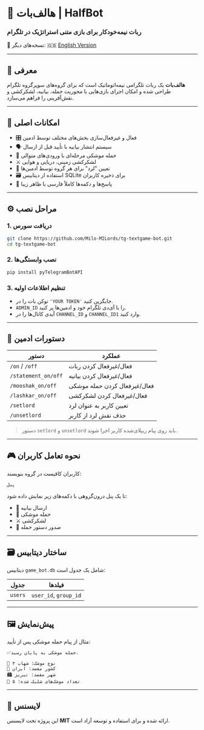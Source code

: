 
# 🤖 هالف‌بات | HalfBot  
### ربات نیمه‌خودکار برای بازی متنی استراتژیک در تلگرام

📘 نسخه‌های دیگر:
🇬🇧 [English Version](./README.md)

---

## 📌 معرفی

**هالف‌بات** یک ربات تلگرامی نیمه‌اتوماتیک است که برای گروه‌های سوپرگروه تلگرام طراحی شده و امکان اجرای بازی‌هایی با محوریت حمله، بیانیه، لشکرکشی و نقش‌آفرینی را فراهم می‌سازد.

---

## 🎯 امکانات اصلی

- 🎛 فعال و غیرفعال‌سازی بخش‌های مختلف توسط ادمین
- 🗣 سیستم انتشار بیانیه با تأیید قبل از ارسال
- 🚀 حمله موشکی مرحله‌ای با ورودی‌های متوالی
- ⚔️ لشکرکشی زمینی، دریایی و هوایی
- 👑 تعیین "لرد" برای هر گروه توسط ادمین‌ها
- 🗃 استفاده از دیتابیس SQLite برای ذخیره کاربران
- 💬 پاسخ‌ها و دکمه‌ها کاملاً فارسی با ظاهر زیبا

---

## ⚙️ مراحل نصب

### 1. دریافت سورس
```bash
git clone https://github.com/Milo-MILords/tg-textgame-bot.git
cd tg-textgame-bot
```

### 2. نصب وابستگی‌ها
```bash
pip install pyTelegramBotAPI
```

### 3. تنظیم اطلاعات اولیه
- توکن بات را در `'YOUR TOKEN'` جایگزین کنید.
- `ADMIN_ID` را با آی‌دی تلگرام خود و ادمین‌ها پر کنید.
- آیدی کانال‌ها را در `CHANNEL_ID` و `CHANNEL_ID1` وارد کنید.

---

## 🧪 دستورات ادمین

| دستور                 | عملکرد                         |
|-----------------------|--------------------------------|
| `/on` / `/off`        | فعال‌/غیرفعال کردن ربات       |
| `/statement_on/off`  | فعال‌/غیرفعال کردن بیانیه     |
| `/mooshak_on/off`     | فعال‌/غیرفعال کردن حمله موشکی |
| `/lashkar_on/off`     | فعال‌/غیرفعال کردن لشکرکشی    |
| `/setlord`            | تعیین کاربر به عنوان لرد      |
| `/unsetlord`          | حذف نقش لرد از کاربر          |

> دستور `setlord` و `unsetlord` باید روی پیام ریپلای‌شده کاربر اجرا شوند.

---

## 🎮 نحوه تعامل کاربران

کاربران کافیست در گروه بنویسند:  
```
پنل
```
تا یک پنل درون‌گروهی با دکمه‌های زیر نمایش داده شود:
- 🙌 ارسال بیانیه
- 🚀 حمله موشکی
- ⚔️ لشکرکشی
- 🚨 صدور دستور حمله

---

## 🗃 ساختار دیتابیس

دیتابیس `game_bot.db` شامل یک جدول است:

| جدول    | فیلدها                  |
|---------|--------------------------|
| `users` | `user_id`, `group_id`   |

---

## 🖼 پیش‌نمایش

مثال از پیام حمله موشکی پس از تأیید:
```
✅حمله موشکی به پایان رسید.

🚀 نوع موشک: شهاب ۳  
📍 کشور مقصد: ایران  
🏙 شهر مقصد: تبریز  
🔢 تعداد موشک‌های شلیک شده: ۵
```

---

## 📜 لایسنس

این پروژه تحت لایسنس **MIT** ارائه شده و برای استفاده و توسعه آزاد است.
